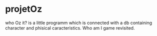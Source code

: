 # projetOz
who Oz it? is a little programm which is connected with a db containing character and phisical caracteristics. Who am I game revisited. 
